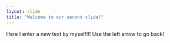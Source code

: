 ```yaml
---
layout: slide
title: "Welcome to our second slide!"
---
```

Here I enter a new text by myself!!!
Use the left arrow to go back!
